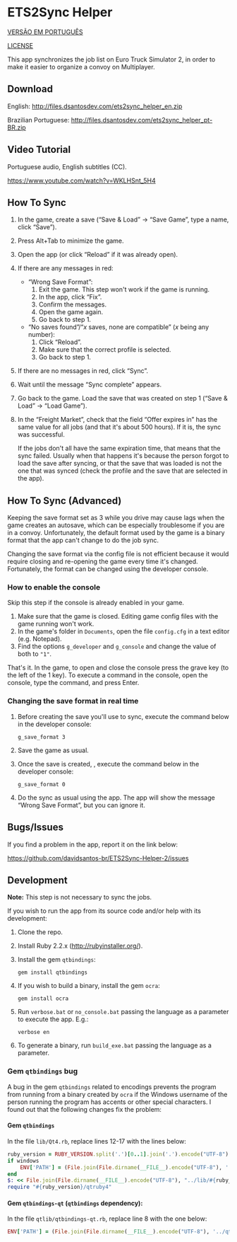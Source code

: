 # ETS2Sync Helper
[VERSÃO EM PORTUGUÊS](README.md)

[LICENSE](LICENSE.md)

This app synchronizes the job list on Euro Truck Simulator 2, in order to make it easier to organize a convoy on Multiplayer.

## Download
English:
http://files.dsantosdev.com/ets2sync_helper_en.zip

Brazilian Portuguese:
http://files.dsantosdev.com/ets2sync_helper_pt-BR.zip

## Video Tutorial
Portuguese audio, English subtitles (CC).

https://www.youtube.com/watch?v=WKLHSnt_5H4

## How To Sync
1. In the game, create a save (“Save & Load” → “Save Game”, type a name, click “Save”).
2. Press Alt+Tab to minimize the game.
3. Open the app (or click “Reload” if it was already open).
4. If there are any messages in red:
	* “Wrong Save Format”:
		1. Exit the game. This step won't work if the game is running.
		2. In the app, click “Fix”.
		3. Confirm the messages.
		4. Open the game again.
		5. Go back to step 1.
	* “No saves found”/“*x* saves, none are compatible” (*x* being any number):
		1. Click “Reload”.
		2. Make sure that the correct profile is selected.
		3. Go back to step 1.
5. If there are no messages in red, click “Sync”.
6. Wait until the message “Sync complete” appears.
7. Go back to the game. Load the save that was created on step 1 (“Save & Load” → “Load Game”).
8. In the “Freight Market”, check that the field “Offer expires in” has the same value for all jobs (and that it's about 500 hours). If it is, the sync was successful.

	If the jobs don't all have the same expiration time, that means that the sync failed. Usually when that happens it's because the person forgot to load the save after syncing, or that the save that was loaded is not the one that was synced (check the profile and the save that are selected in the app).

## How To Sync (Advanced)
Keeping the save format set as 3 while you drive may cause lags when the game creates an autosave, which can be especially troublesome if you are in a convoy. Unfortunately, the default format used by the game is a binary format that the app can't change to do the job sync.

Changing the save format via the config file is not efficient because it would require closing and re-opening the game every time it's changed. Fortunately, the format can be changed using the developer console.

### How to enable the console
Skip this step if the console is already enabled in your game.

1. Make sure that the game is closed. Editing game config files with the game running won't work.
2. In the game's folder in `Documents`, open the file `config.cfg` in a text editor (e.g. Notepad).
3. Find the options `g_developer` and `g_console` and change the value of both to `"1"`.

That's it. In the game, to open and close the console press the grave key (to the left of the 1 key). To execute a command in the console, open the console, type the command, and press Enter.

### Changing the save format in real time
1. Before creating the save you'll use to sync, execute the command below in the developer console:

	```
	g_save_format 3
	```
2. Save the game as usual.
3. Once the save is created, , execute the command below in the developer console:

	```
	g_save_format 0
	```
4. Do the sync as usual using the app. The app will show the message “Wrong Save Format”, but you can ignore it.

## Bugs/Issues
If you find a problem in the app, report it on the link below:

https://github.com/davidsantos-br/ETS2Sync-Helper-2/issues

## Development
**Note:** This step is not necessary to sync the jobs.

If you wish to run the app from its source code and/or help with its development:

1. Clone the repo.
2. Install Ruby 2.2.x (http://rubyinstaller.org/).
3. Install the gem `qtbindings`:

	```
	gem install qtbindings
	```
4. If you wish to build a binary, install the gem `ocra`:

	```
	gem install ocra
	```
5. Run `verbose.bat` or `no_console.bat` passing the language as a parameter to execute the app. E.g.:

	```
	verbose en
	```
6. To generate a binary, run `build_exe.bat` passing the language as a parameter.

### Gem `qtbindings` bug

A bug in the gem `qtbindings` related to encodings prevents the program from running from a binary created by `ocra` if the Windows username of the person running the program has accents or other special characters. I found out that the following changes fix the problem:

#### Gem `qtbindings`
In the file `lib/Qt4.rb`, replace lines 12-17 with the lines below:

```ruby
ruby_version = RUBY_VERSION.split('.')[0..1].join('.').encode("UTF-8")
if windows
	ENV['PATH'] = (File.join(File.dirname(__FILE__).encode("UTF-8"), '../bin') + ';' + File.join(File.dirname(__FILE__).encode("UTF-8"), "../lib/#{ruby_version}") + ';' + File.join(File.dirname(__FILE__).encode("UTF-8"), "../bin/#{ruby_version}") + ';' + ENV['PATH'].encode("UTF-8")).encode(ENV['PATH'].encoding)
end
$: << File.join(File.dirname(__FILE__).encode("UTF-8"), "../lib/#{ruby_version}").encode("filesystem")
require "#{ruby_version}/qtruby4"
```

#### Gem `qtbindings-qt` (`qtbindings` dependency):
In the file `qtlib/qtbindings-qt.rb`, replace line 8 with the one below:

```ruby
ENV['PATH'] = (File.join(File.dirname(__FILE__).encode("UTF-8"), '../qtbin') + ';' + File.join(File.dirname(__FILE__).encode("UTF-8"), '../qtbin/plugins') + ';' + ENV['PATH'].encode("UTF-8")).encode(ENV['PATH'].encoding)
```
